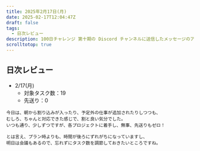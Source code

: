 ```yaml
---
title: 2025年2月17日(月)
date: 2025-02-17T12:04:47Z
draft: false
tags:
  - 日次レビュー
description: 100日チャレンジ 第十期の Discord チャンネルに送信したメッセージのアーカイブ
scrolltotop: true
---
```


## 日次レビュー

- 2/17(月)
  - 対象タスク数：19
  - 先送り：0

```
今日は、朝から割り込みが入ったり、予定外の仕事が追加されたりしつつも、
むしろ、ちゃんと対応できた感じで、割と良い気分でした。
いつも通り、少しずつですが、各プロジェクトに着手し、無事、先送りもゼロ！

とは言え、プラン時よりも、時間が後ろにずれがちになっていますし、
明日は会議もあるので、忘れずにタスク数を調節しておきたいところですね。
```
